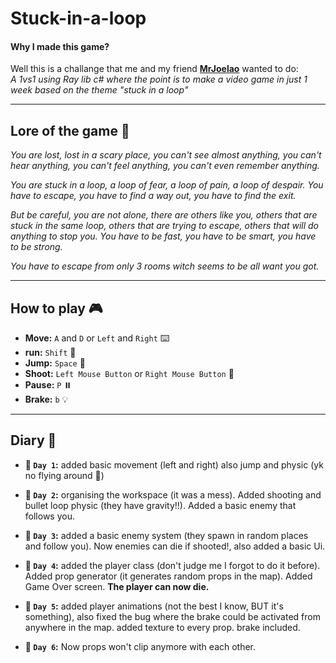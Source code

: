 # Stuck-in-a-loop
#### Why I made this game?
Well this is a challange that me and my friend **[MrJoelao](https://github.com/MrJoelao)** wanted to do:<br>
*A 1vs1 using Ray lib c# where the point is to make a video game in just 1 week based on the theme "stuck in a loop"*

---
## Lore of the game 👻
*You are lost, lost in a scary place, you can't see almost anything, you can't hear anything, you can't feel anything, you can't even remember anything.*

*You are stuck in a loop, a loop of fear, a loop of pain, a loop of despair. You have to escape, you have to find a way out, you have to find the exit.*

*But be careful, you are not alone, there are others like you, others that are stuck in the same loop, others that are trying to escape, others that will do anything to stop you. You have to be fast, you have to be smart, you have to be strong.*

*You have to escape from only 3 rooms witch seems to be all want you got.*

---

## How to play 🎮
- **Move:** `A` and `D` or `Left` and `Right` ⌨️
- **run:** `Shift` 🏃
- **Jump:** `Space` 🚀
- **Shoot:** `Left Mouse Button` or `Right Mouse Button` 🔫
- **Pause:** `P` ⏸️
- **Brake:** `b` 💡

---

## Diary 📕
- **📅 `Day 1`:** added basic movement (left and right) also jump and physic (yk no flying around 🪽)

- **📅 `Day 2`:** organising the workspace (it was a mess). Added shooting and bullet loop physic (they have gravity!!). Added a basic enemy that follows you.

- **📅 `Day 3`:** added a basic enemy system (they spawn in random places and follow you). Now enemies can die if shooted!, also added a basic Ui.

- **📅 `Day 4`:** added the player class (don't judge me I forgot to do it before). Added prop generator (it generates random props in the map). Added Game Over screen. **The player can now die.**

- **📅 `Day 5`:** added player animations (not the best I know, BUT it's something), also fixed the bug where the brake could be activated from anywhere in the map. added texture to every prop. brake included.

- **📅 `Day 6`:** Now props won't clip anymore with each other. 